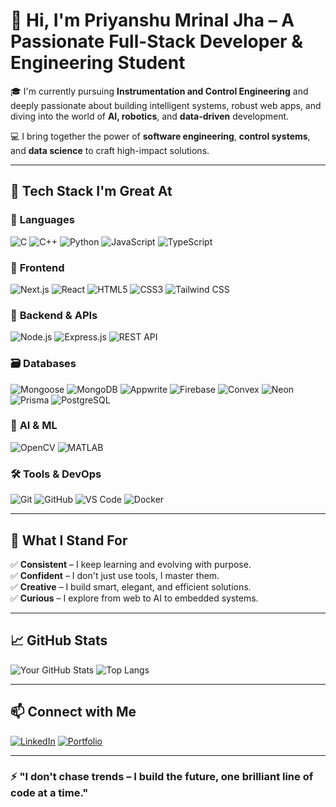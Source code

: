 # 👋 Hi, I'm Priyanshu Mrinal Jha – A Passionate Full-Stack Developer & Engineering Student

🎓 I'm currently pursuing **Instrumentation and Control Engineering** and deeply passionate about building intelligent systems, robust web apps, and diving into the world of **AI, robotics**, and **data-driven** development.

💻 I bring together the power of **software engineering**, **control systems**, and **data science** to craft high-impact solutions.

---

## 🚀 Tech Stack I'm Great At

### 🧠 **Languages**
![C](https://img.shields.io/badge/C-00599C?style=flat&logo=c&logoColor=white)
![C++](https://img.shields.io/badge/C++-00599C?style=flat&logo=c%2B%2B&logoColor=white)
![Python](https://img.shields.io/badge/Python-3776AB?style=flat&logo=python&logoColor=white)
![JavaScript](https://img.shields.io/badge/JavaScript-F7DF1E?style=flat&logo=javascript&logoColor=black)
![TypeScript](https://img.shields.io/badge/TypeScript-3178C6?style=flat&logo=typescript&logoColor=white)

### 🧱 **Frontend**
![Next.js](https://img.shields.io/badge/Next.js-000000?style=flat&logo=nextdotjs&logoColor=white)
![React](https://img.shields.io/badge/React-20232A?style=flat&logo=react&logoColor=61DAFB)
![HTML5](https://img.shields.io/badge/HTML5-E34F26?style=flat&logo=html5&logoColor=white)
![CSS3](https://img.shields.io/badge/CSS3-1572B6?style=flat&logo=css3&logoColor=white)
![Tailwind CSS](https://img.shields.io/badge/TailwindCSS-06B6D4?style=flat&logo=tailwind-css&logoColor=white)

### 🔧 **Backend & APIs**
![Node.js](https://img.shields.io/badge/Node.js-339933?style=flat&logo=node.js&logoColor=white)
![Express.js](https://img.shields.io/badge/Express.js-000000?style=flat&logo=express&logoColor=white)
![REST API](https://img.shields.io/badge/REST%20API-FF6F00?style=flat&logo=api&logoColor=white)

### 🗃️ **Databases**
![Mongoose](https://img.shields.io/badge/Mongoose-880000?style=flat&logo=mongoose&logoColor=white)
![MongoDB](https://img.shields.io/badge/MongoDB-47A248?style=flat&logo=mongodb&logoColor=white)
![Appwrite](https://img.shields.io/badge/Appwrite-F02E65?style=flat&logo=appwrite&logoColor=white)
![Firebase](https://img.shields.io/badge/Firebase-FFCA28?style=flat&logo=firebase&logoColor=black)
![Convex](https://img.shields.io/badge/Convex-000000?style=flat&logo=data&logoColor=white)
![Neon](https://img.shields.io/badge/Neon-1A1AFF?style=flat&logo=neon&logoColor=white)
![Prisma](https://img.shields.io/badge/Prisma-2D3748?style=flat&logo=prisma&logoColor=white)
![PostgreSQL](https://img.shields.io/badge/PostgreSQL-336791?style=flat&logo=postgresql&logoColor=white)


### 🧠 **AI & ML**
![OpenCV](https://img.shields.io/badge/OpenCV-5C3EE8?style=flat&logo=opencv&logoColor=white)
![MATLAB](https://img.shields.io/badge/MATLAB-0076A8?style=flat&logo=mathworks&logoColor=white)


### 🛠️ **Tools & DevOps**
![Git](https://img.shields.io/badge/Git-F05032?style=flat&logo=git&logoColor=white)
![GitHub](https://img.shields.io/badge/GitHub-181717?style=flat&logo=github&logoColor=white)
![VS Code](https://img.shields.io/badge/VSCode-007ACC?style=flat&logo=visual-studio-code&logoColor=white)
![Docker](https://img.shields.io/badge/Docker-2496ED?style=flat&logo=docker&logoColor=white)

---

## 🌟 What I Stand For

✅ **Consistent** – I keep learning and evolving with purpose.  
✅ **Confident** – I don't just use tools, I master them.  
✅ **Creative** – I build smart, elegant, and efficient solutions.  
✅ **Curious** – I explore from web to AI to embedded systems.

---

## 📈 GitHub Stats

![Your GitHub Stats](https://github-readme-stats.vercel.app/api?username=Priyanshu7798&show_icons=true&theme=radical)
![Top Langs](https://github-readme-stats.vercel.app/api/top-langs/?username=Priyanshu7798&layout=compact&theme=radical)

---

## 📫 Connect with Me


[![LinkedIn](https://img.shields.io/badge/LinkedIn-Priyanshu%20Jha-0A66C2?style=for-the-badge&logo=linkedin&logoColor=white)](https://www.linkedin.com/in/priyanshu-jha-77a596278/)
[![Portfolio](https://img.shields.io/badge/Portfolio-000?style=flat&logo=internetexplorer&logoColor=white)](https://yourportfolio.com)

---

### ⚡ "I don't chase trends – I build the future, one brilliant line of code at a time."


